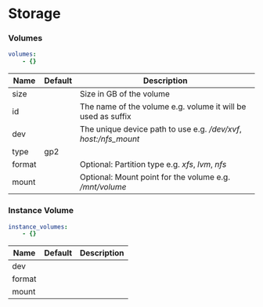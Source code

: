 # Storage

### Volumes

```yaml
volumes:
    - {}
```

| Name   | Default | Description                                                  |
| ------ | ------- | ------------------------------------------------------------ |
| size   |         | Size in GB of the volume                                     |
| id     |         | The name of the volume e.g. volume it will be used as suffix |
| dev    |         | The unique device path to use e.g. */dev/xvf*, *host:/nfs_mount* |
| type   | gp2     |                                                              |
| format |         | Optional: Partition type e.g. *xfs*, *lvm*, *nfs*                  |
| mount  |         | Optional: Mount point for the volume e.g. */mnt/volume*        |

### Instance Volume

```yaml
instance_volumes:
    - {}
```

| Name   | Default | Description |
| ------ | ------- | ----------- |
| dev    |         |             |
| format |         |             |
| mount  |         |             |